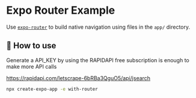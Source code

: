 # Expo Router Example

Use [`expo-router`](https://docs.expo.dev/router/introduction/) to build native navigation using files in the `app/` directory.

## 🚀 How to use

Generate a API_KEY by using the RAPIDAPI free subscription is enough to make more API calls

https://rapidapi.com/letscrape-6bRBa3QguO5/api/jsearch


```sh
npx create-expo-app -e with-router
```

